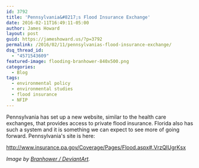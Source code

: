 ```yaml
---
id: 3792
title: 'Pennsylvania&#8217;s Flood Insurance Exchange'
date: 2016-02-11T16:49:11-05:00
author: James Howard
layout: post
guid: https://jameshoward.us/?p=3792
permalink: /2016/02/11/pennsylvanias-flood-insurance-exchange/
dsq_thread_id:
  - "4571543609"
featured-image: flooding-branhower-840x500.png
categories:
  - Blog
tags:
  - environmental policy
  - environmental studies
  - flood insurance
  - NFIP
---
```

Pennsylvania has set up a new website, similar to the health care exchanges, that provides access to private flood insurance.  Florida also has such a system and it is something we can expect to see more of going forward.  Pennsylvania's site is here:

  http://www.insurance.pa.gov/Coverage/Pages/Flood.aspx#.VrzQIUgrKsx

_Image by [Branhower / DeviantArt](http://branhower.deviantart.com/art/Flood-Insurance-Anybody-82463448)._
